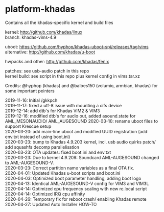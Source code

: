 # platform-khadas
Contains all the khadas-specific kernel and build files

kernel: http://github.com/khadas/linux  
branch: khadas-vims-4.9  

uboot: https://github.com/hyphop/khadas-uboot-spi/releases/tag/vims  
alternative: http://github.com/khadas/u-boot  

hwpacks and other: http://github.com/khadas/fenix  

patches: see usb-audio patch in this repo   
kernel build: see script in this repo plus kernel config in vims.tar.xz  

Credits: @hyphop (khadas) and @balbes150 (volumio, armbian, khadas) for some important pointers

2019-11-16: Initial /gkkpch  
2019-11-17: fixed a utf-8 issue with mounting a cifs device  
2019-12-14: add dtb's for Khadas VIM2 & VIM3  
2019-12-16: modified dtb's for audio out, added asound.state for AML_MESONAUDIO/ AML_AUGESOUND
2020-03-10: rename uboot files to support Krescue setup  
2020-03-20: add main-line uboot and modified UUID registration (add env.txt instead of using boot.ini)  
2020-03-23: bump to Khadas 4.9.203 kernel, incl. usb audio quirks patch/ add squashfs decomp parallelisation    
2020-03-23: OTA updates: fixed boot.ini and env.txt  
2020-03-23: Due to kernel 4.9.206: Soundcard AML-AUGESOUND changed to AML-AUGESOUND-V.   
2020-03-23: Correct partition name variables as a final OTA fix.  
2020-04-01: Updated Khadas u-boot scripts and boot.ini  
2020-04-03: Optimized boot parameter handling, adding boot logo  
2020-04-13: Identical AML-AUGESOUND-V config for VIM3 and VIM3L  
2020-04-14: Optimized cpu frequency scaling with new rc.local script
2020-04-14: Optimized IRQ cpu affinity  
2020-04-26: Temporary fix for reboot crash/ enabling Khadas remote  
2020-04-27: Updated Auto Installer HOW-TO




